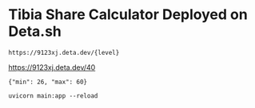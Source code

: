 # Tibia Share Calculator Deployed on Deta.sh

`https://9123xj.deta.dev/{level}`

https://9123xj.deta.dev/40

`{"min": 26,
"max": 60}`

`uvicorn main:app --reload`
